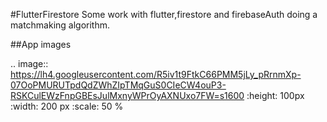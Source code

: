 #FlutterFirestore
Some work with flutter,firestore and firebaseAuth doing a matchmaking algorithm.

##App images

.. image:: https://lh4.googleusercontent.com/R5iv1t9FtkC66PMM5jLy_pRrnmXp-07OoPMURUTpdQdZWhZIpTMqGuS0CIeCW4ouP3-RSKCulEWzFnpGBEsJulMxnyWPrOyAXNUxo7FW=s1600
   :height: 100px
   :width: 200 px
   :scale: 50 %